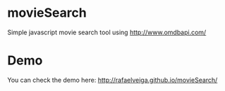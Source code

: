 # movieSearch
Simple javascript movie search tool using http://www.omdbapi.com/

# Demo
You can check the demo here: http://rafaelveiga.github.io/movieSearch/
